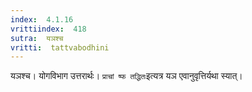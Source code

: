 ```yaml
---
index:  4.1.16
vrittiindex:  418
sutra:  यञश्च
vritti:  tattvabodhini 
---
```


यञश्च। योगविभाग उत्तरार्थः। `प्राचां ष्फ तद्धितः`इत्यत्र यञ एवानुवृत्तिर्यथा स्यात्।

